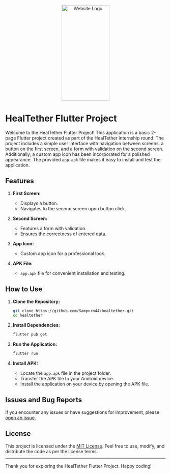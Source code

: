 <p align="center">
  <img src="logo.png" alt="Website Logo" width="150" height="300">
</p>

# HealTether Flutter Project

Welcome to the HealTether Flutter Project! This application is a basic 2-page Flutter project created as part of the HealTether internship round. The project includes a simple user interface with navigation between screens, a button on the first screen, and a form with validation on the second screen. Additionally, a custom app icon has been incorporated for a polished appearance. The provided `app.apk` file makes it easy to install and test the application.

## Features

1. **First Screen:**
   - Displays a button.
   - Navigates to the second screen upon button click.

2. **Second Screen:**
   - Features a form with validation.
   - Ensures the correctness of entered data.

3. **App Icon:**
   - Custom app icon for a professional look.

4. **APK File:**
   - `app.apk` file for convenient installation and testing.

## How to Use

1. **Clone the Repository:**
   ```bash
   git clone https://github.com/Sampurn44/healtether.git
   cd healtether
   ```

2. **Install Dependencies:**
   ```bash
   flutter pub get
   ```

3. **Run the Application:**
   ```bash
   flutter run
   ```

4. **Install APK:**
   - Locate the `app.apk` file in the project folder.
   - Transfer the APK file to your Android device.
   - Install the application on your device by opening the APK file.

## Issues and Bug Reports

If you encounter any issues or have suggestions for improvement, please [open an issue](https://github.com/Sampurn44/healtether.git/issues).



## License

This project is licensed under the [MIT License](LICENSE). Feel free to use, modify, and distribute the code as per the license terms.

---

Thank you for exploring the HealTether Flutter Project. Happy coding!
